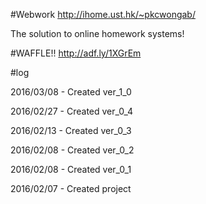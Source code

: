 #Webwork
http://ihome.ust.hk/~pkcwongab/

The solution to online homework systems!

#WAFFLE!!
http://adf.ly/1XGrEm

#log

2016/03/08 - Created ver_1_0

2016/02/27 - Created ver_0_4

2016/02/13 - Created ver_0_3

2016/02/08 - Created ver_0_2

2016/02/08 - Created ver_0_1

2016/02/07 - Created project
